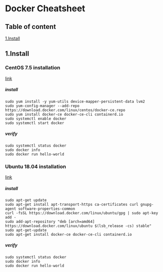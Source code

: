 Docker Cheatsheet
===
Table of content
---
[1.Install](#blah)

## 1.Install

### CentOS 7.5 installation
[link](https://docs.docker.com/install/linux/docker-ce/centos/)
##### install
```
sudo yum install -y yum-utils device-mapper-persistent-data lvm2
sudo yum-config-manager --add-repo https://download.docker.com/linux/centos/docker-ce.repo
sudo yum install docker-ce docker-ce-cli containerd.io
sudo systemctl enable docker
sudo systemctl start docker
```
##### verify
```
sudo systemctl status docker
sudo docker info
sudo docker run hello-world
```
### Ubuntu 18.04 installation
[link](https://docs.docker.com/install/linux/docker-ce/ubuntu/)
##### install
```
sudo apt-get update
sudo apt-get install apt-transport-https ca-certificates curl gnupg-agent software-properties-common
curl -fsSL https://download.docker.com/linux/ubuntu/gpg | sudo apt-key add -
sudo add-apt-repository "deb [arch=amd64] https://download.docker.com/linux/ubuntu $(lsb_release -cs) stable"
sudo apt-get-update
sudo apt-get install docker-ce docker-ce-cli containerd.io
```
##### verify
```
sudo systemctl status docker
sudo docker info
sudo docker run hello-world
```
